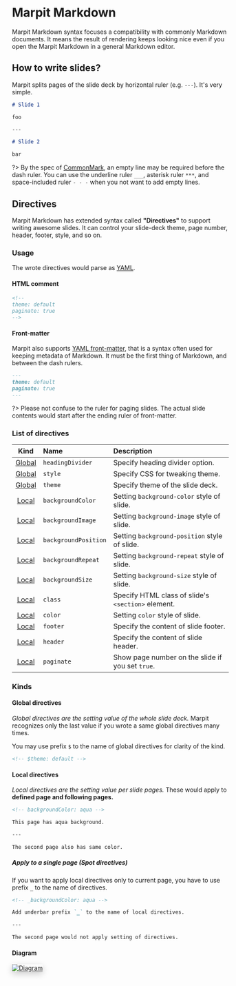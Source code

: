 # Marpit Markdown

Marpit Markdown syntax focuses a compatibility with commonly Markdown documents. It means the result of rendering keeps looking nice even if you open the Marpit Markdown in a general Markdown editor.

## How to write slides?

Marpit splits pages of the slide deck by horizontal ruler (e.g. `---`). It's very simple.

```markdown
# Slide 1

foo

---

# Slide 2

bar
```

?> By the spec of [CommonMark](https://spec.commonmark.org/0.28/#example-28), an empty line may be required before the dash ruler. You can use the underline ruler `___`, asterisk ruler `***`, and space-included ruler `- - -` when you not want to add empty lines.

## Directives

Marpit Markdown has extended syntax called **"Directives"** to support writing awesome slides. It can control your slide-deck theme, page number, header, footer, style, and so on.

### Usage

The wrote directives would parse as [YAML](http://yaml.org/).

#### HTML comment

```markdown
<!--
theme: default
paginate: true
-->
```

#### Front-matter

Marpit also supports [YAML front-matter](https://jekyllrb.com/docs/frontmatter/), that is a syntax often used for keeping metadata of Markdown. It must be the first thing of Markdown, and between the dash rulers.

```markdown
---
theme: default
paginate: true
---
```

?> Please not confuse to the ruler for paging slides. The actual slide contents would start after the ending ruler of front-matter.

### List of directives

|       Kind       | Name                 | Description                                        |
| :--------------: | :------------------- | :------------------------------------------------- |
| [Global][global] | `headingDivider`     | Specify heading divider option.                    |
| [Global][global] | `style`              | Specify CSS for tweaking theme.                    |
| [Global][global] | `theme`              | Specify theme of the slide deck.                   |
|  [Local][local]  | `backgroundColor`    | Setting `background-color` style of slide.         |
|  [Local][local]  | `backgroundImage`    | Setting `background-image` style of slide.         |
|  [Local][local]  | `backgroundPosition` | Setting `background-position` style of slide.      |
|  [Local][local]  | `backgroundRepeat`   | Setting `background-repeat` style of slide.        |
|  [Local][local]  | `backgroundSize`     | Setting `background-size` style of slide.          |
|  [Local][local]  | `class`              | Specify HTML class of slide's `<section>` element. |
|  [Local][local]  | `color`              | Setting `color` style of slide.                    |
|  [Local][local]  | `footer`             | Specify the content of slide footer.               |
|  [Local][local]  | `header`             | Specify the content of slide header.               |
|  [Local][local]  | `paginate`           | Show page number on the slide if you set `true`.   |

[global]: #global-directives
[local]: #local-directives

### Kinds

#### Global directives

_Global directives are the setting value of the whole slide deck._ Marpit recognizes only the last value if you wrote a same global directives many times.

You may use prefix `$` to the name of global directives for clarity of the kind.

```markdown
<!-- $theme: default -->
```

#### Local directives

_Local directives are the setting value per slide pages._ These would apply to **defined page and following pages.**

```markdown
<!-- backgroundColor: aqua -->

This page has aqua background.

---

The second page also has same color.
```

##### Apply to a single page (Spot directives)

If you want to apply local directives only to current page, you have to use prefix `_` to the name of directives.

```markdown
<!-- _backgroundColor: aqua -->

Add underbar prefix `_` to the name of local directives.

---

The second page would not apply setting of directives.
```

#### Diagram

<p align="center">

[<img src="/assets/directives.png" alt="Diagram" style="box-shadow:0 5px 15px #ccc;" />](/assets/directives.png ':ignore')

</p>
